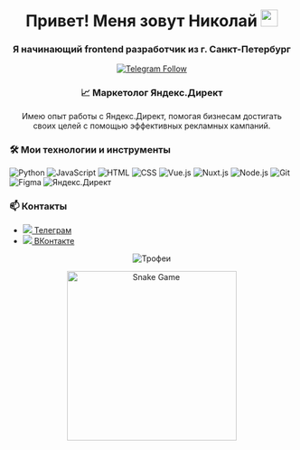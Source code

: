 <h1 align="center">Привет! Меня зовут Николай <img src="https://media.giphy.com/media/hvRJCLFzcasrR4ia7z/giphy.gif" width="30px"></h1>
<h3 align="center">Я начинающий frontend разработчик из г. Санкт-Петербург</h3>

<p align="center">
  <a href="https://t.me/kolya_sickkk">
    <img src="https://img.shields.io/badge/Telegram-Follow-blue" alt="Telegram Follow"/>
  </a>
</p>

<h3 align="center">📈 Маркетолог Яндекс.Директ</h3>
<p align="center">Имею опыт работы с Яндекс.Директ, помогая бизнесам достигать своих целей с помощью эффективных рекламных кампаний.</p>

### 🛠️ Мои технологии и инструменты

![Python](https://img.shields.io/badge/-Python-333333?style=flat&logo=python)
![JavaScript](https://img.shields.io/badge/-JavaScript-333333?style=flat&logo=javascript)
![HTML](https://img.shields.io/badge/-HTML-333333?style=flat&logo=html5)
![CSS](https://img.shields.io/badge/-CSS-333333?style=flat&logo=css3)
![Vue.js](https://img.shields.io/badge/-Vue.js-333333?style=flat&logo=vue.js)
![Nuxt.js](https://img.shields.io/badge/-Nuxt.js-333333?style=flat&logo=nuxt.js)
![Node.js](https://img.shields.io/badge/-Node.js-333333?style=flat&logo=node.js)
![Git](https://img.shields.io/badge/-Git-333333?style=flat&logo=git)
![Figma](https://img.shields.io/badge/-Figma-333333?style=flat&logo=figma)
![Яндекс.Директ](https://img.shields.io/badge/-Яндекс.Директ-333333?style=flat&logo=yandex)

### 📫 Контакты

- <a href="https://t.me/kolya_sickkk"><img src="https://img.shields.io/badge/Telegram-2CA5E0?style=for-the-badge&logo=telegram&logoColor=white"/> Телеграм</a>
- <a href="https://vk.com/sin_s1mpla"><img src="https://img.shields.io/badge/VK-4A76A8?style=for-the-badge&logo=vk&logoColor=white"/> ВКонтакте</a>

<p align="center">
  <img src="https://github-profile-trophy.vercel.app/?username=kolyasick&theme=onedark" alt="Трофеи"/>
</p>

<p align="center">
  <img src="https://media.giphy.com/media/3o7aD2saalBwwftBIY/giphy.gif" alt="Snake Game" width="300px"/>
</p>
